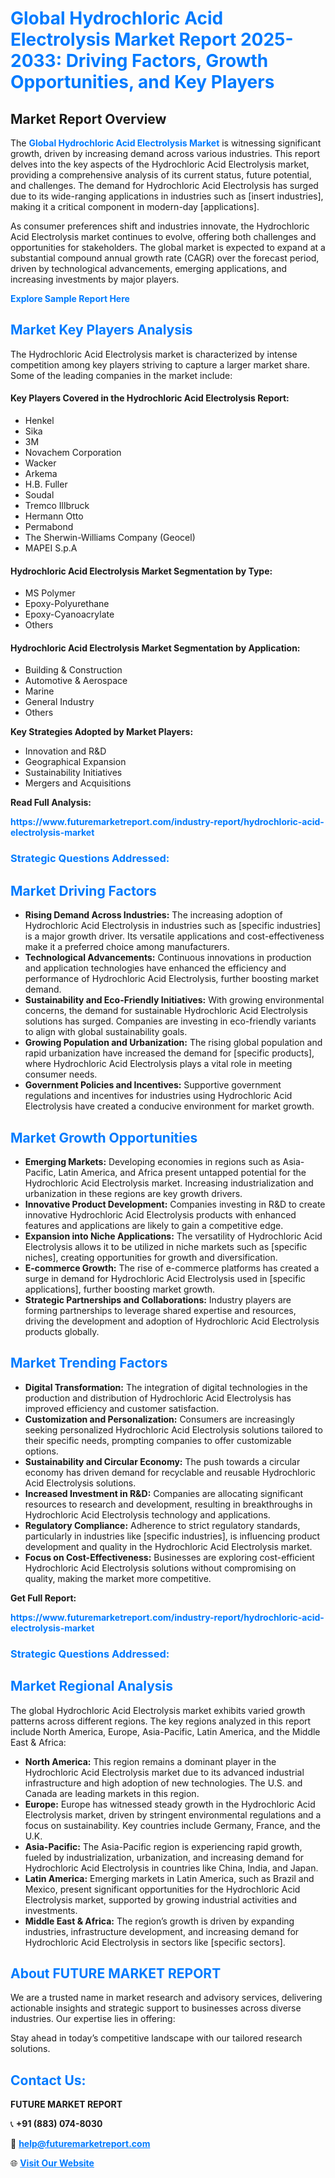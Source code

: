 <h1 style="color: #007BFF;">Global Hydrochloric Acid Electrolysis Market Report 2025-2033: Driving Factors, Growth Opportunities, and Key Players</h1>

<section id="overview">
<h2>Market Report Overview</h2>
<p>The <a href="https://www.futuremarketreport.com/industry-report/hydrochloric-acid-electrolysis-market" style="color: #007BFF; text-decoration: none;"><strong>Global Hydrochloric Acid Electrolysis Market</strong></a> is witnessing significant growth, driven by increasing demand across various industries. This report delves into the key aspects of the Hydrochloric Acid Electrolysis market, providing a comprehensive analysis of its current status, future potential, and challenges. The demand for Hydrochloric Acid Electrolysis has surged due to its wide-ranging applications in industries such as [insert industries], making it a critical component in modern-day [applications].</p>
<p>As consumer preferences shift and industries innovate, the Hydrochloric Acid Electrolysis market continues to evolve, offering both challenges and opportunities for stakeholders. The global market is expected to expand at a substantial compound annual growth rate (CAGR) over the forecast period, driven by technological advancements, emerging applications, and increasing investments by major players.</p>
</section>

<section id="overview">
<p><a href="https://www.futuremarketreport.com/request-sample/reportId=36997" style="color: #007BFF; text-decoration: none;"><strong>Explore Sample Report Here</strong></a></p>
</section>

<section id="key-players">
<h2 style="color: #007BFF;">Market Key Players Analysis</h2>
<p>The Hydrochloric Acid Electrolysis market is characterized by intense competition among key players striving to capture a larger market share. Some of the leading companies in the market include:</p>
<h4>Key Players Covered in the Hydrochloric Acid Electrolysis Report:</h4>
<ul><li>Henkel</li><li>Sika</li><li>3M</li><li>Novachem Corporation</li><li>Wacker</li><li>Arkema</li><li>H.B. Fuller</li><li>Soudal</li><li>Tremco Illbruck</li><li>Hermann Otto</li><li>Permabond</li><li>The Sherwin-Williams Company (Geocel)</li><li>MAPEI S.p.A</li></ul>
<h4>Hydrochloric Acid Electrolysis Market Segmentation by Type:</h4>
<ul><li>MS Polymer</li><li>Epoxy-Polyurethane</li><li>Epoxy-Cyanoacrylate</li><li>Others</li></ul>

<h4>Hydrochloric Acid Electrolysis Market Segmentation by Application:</h4>
<ul><li>Building &amp; Construction</li><li>Automotive &amp; Aerospace</li><li>Marine</li><li>General Industry</li><li>Others</li></ul>
<p><strong>Key Strategies Adopted by Market Players:</strong></p>
<ul>
<li>Innovation and R&D</li>
<li>Geographical Expansion</li>
<li>Sustainability Initiatives</li>
<li>Mergers and Acquisitions</li>
</ul>
</section>

<section>
<p><strong>Read Full Analysis: </strong></p><a href="https://www.futuremarketreport.com/industry-report/hydrochloric-acid-electrolysis-market" style="color: #007BFF; text-decoration: none;"><strong>https://www.futuremarketreport.com/industry-report/hydrochloric-acid-electrolysis-market</strong></a>
<h3 style="color: #007BFF;">Strategic Questions Addressed:</h3>
</section>

<section id="driving-factors">
<h2 style="color: #007BFF;">Market Driving Factors</h2>
<ul>
<li><strong>Rising Demand Across Industries:</strong> The increasing adoption of Hydrochloric Acid Electrolysis in industries such as [specific industries] is a major growth driver. Its versatile applications and cost-effectiveness make it a preferred choice among manufacturers.</li>
<li><strong>Technological Advancements:</strong> Continuous innovations in production and application technologies have enhanced the efficiency and performance of Hydrochloric Acid Electrolysis, further boosting market demand.</li>
<li><strong>Sustainability and Eco-Friendly Initiatives:</strong> With growing environmental concerns, the demand for sustainable Hydrochloric Acid Electrolysis solutions has surged. Companies are investing in eco-friendly variants to align with global sustainability goals.</li>
<li><strong>Growing Population and Urbanization:</strong> The rising global population and rapid urbanization have increased the demand for [specific products], where Hydrochloric Acid Electrolysis plays a vital role in meeting consumer needs.</li>
<li><strong>Government Policies and Incentives:</strong> Supportive government regulations and incentives for industries using Hydrochloric Acid Electrolysis have created a conducive environment for market growth.</li>
</ul>
</section>

<section id="growth-opportunities">
<h2 style="color: #007BFF;">Market Growth Opportunities</h2>
<ul>
<li><strong>Emerging Markets:</strong> Developing economies in regions such as Asia-Pacific, Latin America, and Africa present untapped potential for the Hydrochloric Acid Electrolysis market. Increasing industrialization and urbanization in these regions are key growth drivers.</li>
<li><strong>Innovative Product Development:</strong> Companies investing in R&D to create innovative Hydrochloric Acid Electrolysis products with enhanced features and applications are likely to gain a competitive edge.</li>
<li><strong>Expansion into Niche Applications:</strong> The versatility of Hydrochloric Acid Electrolysis allows it to be utilized in niche markets such as [specific niches], creating opportunities for growth and diversification.</li>
<li><strong>E-commerce Growth:</strong> The rise of e-commerce platforms has created a surge in demand for Hydrochloric Acid Electrolysis used in [specific applications], further boosting market growth.</li>
<li><strong>Strategic Partnerships and Collaborations:</strong> Industry players are forming partnerships to leverage shared expertise and resources, driving the development and adoption of Hydrochloric Acid Electrolysis products globally.</li>
</ul>
</section>

<section id="trending-factors">
<h2 style="color: #007BFF;">Market Trending Factors</h2>
<ul>
<li><strong>Digital Transformation:</strong> The integration of digital technologies in the production and distribution of Hydrochloric Acid Electrolysis has improved efficiency and customer satisfaction.</li>
<li><strong>Customization and Personalization:</strong> Consumers are increasingly seeking personalized Hydrochloric Acid Electrolysis solutions tailored to their specific needs, prompting companies to offer customizable options.</li>
<li><strong>Sustainability and Circular Economy:</strong> The push towards a circular economy has driven demand for recyclable and reusable Hydrochloric Acid Electrolysis solutions.</li>
<li><strong>Increased Investment in R&D:</strong> Companies are allocating significant resources to research and development, resulting in breakthroughs in Hydrochloric Acid Electrolysis technology and applications.</li>
<li><strong>Regulatory Compliance:</strong> Adherence to strict regulatory standards, particularly in industries like [specific industries], is influencing product development and quality in the Hydrochloric Acid Electrolysis market.</li>
<li><strong>Focus on Cost-Effectiveness:</strong> Businesses are exploring cost-efficient Hydrochloric Acid Electrolysis solutions without compromising on quality, making the market more competitive.</li>
</ul>
</section>

<section>
<p><strong>Get Full Report: </strong></p><a href="https://www.futuremarketreport.com/industry-report/hydrochloric-acid-electrolysis-market" style="color: #007BFF; text-decoration: none;"><strong>https://www.futuremarketreport.com/industry-report/hydrochloric-acid-electrolysis-market</strong></a>
<h3 style="color: #007BFF;">Strategic Questions Addressed:</h3>
</section>


<section id="regional-analysis">
<h2 style="color: #007BFF;">Market Regional Analysis</h2>
<p>The global Hydrochloric Acid Electrolysis market exhibits varied growth patterns across different regions. The key regions analyzed in this report include North America, Europe, Asia-Pacific, Latin America, and the Middle East & Africa:</p>
<ul>
<li><strong>North America:</strong> This region remains a dominant player in the Hydrochloric Acid Electrolysis market due to its advanced industrial infrastructure and high adoption of new technologies. The U.S. and Canada are leading markets in this region.</li>
<li><strong>Europe:</strong> Europe has witnessed steady growth in the Hydrochloric Acid Electrolysis market, driven by stringent environmental regulations and a focus on sustainability. Key countries include Germany, France, and the U.K.</li>
<li><strong>Asia-Pacific:</strong> The Asia-Pacific region is experiencing rapid growth, fueled by industrialization, urbanization, and increasing demand for Hydrochloric Acid Electrolysis in countries like China, India, and Japan.</li>
<li><strong>Latin America:</strong> Emerging markets in Latin America, such as Brazil and Mexico, present significant opportunities for the Hydrochloric Acid Electrolysis market, supported by growing industrial activities and investments.</li>
<li><strong>Middle East & Africa:</strong> The region’s growth is driven by expanding industries, infrastructure development, and increasing demand for Hydrochloric Acid Electrolysis in sectors like [specific sectors].</li>
</ul>
</section>

<footer>
<h2 style="color: #007BFF;">About FUTURE MARKET REPORT</h2>
<p>We are a trusted name in market research and advisory services, delivering actionable insights and strategic support to businesses across diverse industries. Our expertise lies in offering:</p>

<p>Stay ahead in today’s competitive landscape with our tailored research solutions.</p>

<h2 style="color: #007BFF;">Contact Us:</h2>
<p><strong>FUTURE MARKET REPORT</strong></p>
<p>📞 <strong>+91 (883) 074-8030</strong></p>
<p>📧 <strong><a href="mailto:help@futuremarketreport.com" style="color: #007BFF;">help@futuremarketreport.com</a></strong></p>
<p>🌐 <strong><a href="https://www.futuremarketreport.com/" style="color: #007BFF;">Visit Our Website</a></strong></p>
</footer>